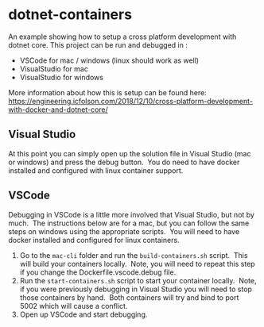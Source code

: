 # dotnet-containers

An example showing how to setup a cross platform development with dotnet core.  This project can be run and debugged in :

* VSCode for mac / windows (linux should work as well)
* VisualStudio for mac
* VisualStudio for windows

More information about how this is setup can be found here:   https://engineering.icfolson.com/2018/12/10/cross-platform-development-with-docker-and-dotnet-core/

##  Visual Studio
At this point you can simply open up the solution file in Visual Studio (mac or windows) and press the debug button.  You do need to have docker installed and configured with linux container support.

## VSCode

Debugging in VSCode is a little more involved that Visual Studio, but not by much.  The instructions below are for a mac, but you can follow the same steps on windows using the appropriate scripts.  You will need to have docker installed and configured for linux containers.

1. Go to the `mac-cli` folder and run the `build-containers.sh` script.  This will build your containers locally.  Note, you will need to repeat this step if you change the Dockerfile.vscode.debug file.
2. Run the `start-containers.sh` script to start your container locally.  Note, if you were previously debugging in Visual Studio you will need to stop those containers by hand.  Both containers will try and bind to port 5002 which will cause a conflict.
3. Open up VSCode and start debugging.
